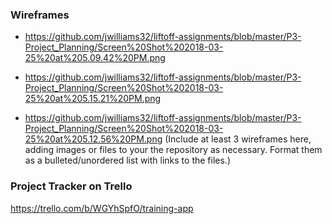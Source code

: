 
### Wireframes
* https://github.com/jwilliams32/liftoff-assignments/blob/master/P3-Project_Planning/Screen%20Shot%202018-03-25%20at%205.09.42%20PM.png
* https://github.com/jwilliams32/liftoff-assignments/blob/master/P3-Project_Planning/Screen%20Shot%202018-03-25%20at%205.15.21%20PM.png

* https://github.com/jwilliams32/liftoff-assignments/blob/master/P3-Project_Planning/Screen%20Shot%202018-03-25%20at%205.12.56%20PM.png
(Include at least 3 wireframes here, adding images or files to your the repository as necessary. Format them as a bulleted/unordered list with links to the files.)

### Project Tracker on Trello
https://trello.com/b/WGYhSpfO/training-app
